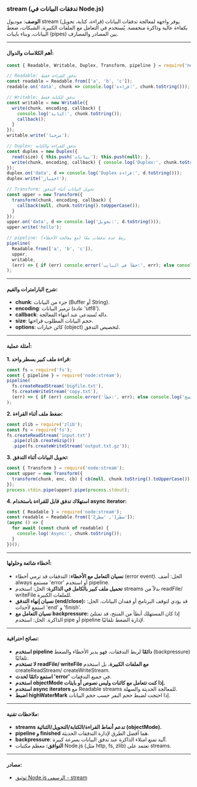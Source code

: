 ### stream (تدفقات البيانات في Node.js)
**الوصف**:
موديول stream يوفر واجهة لمعالجة تدفقات البيانات (قراءة، كتابة، تحويل) بكفاءة عالية وذاكرة منخفضة. يُستخدم في التعامل مع الملفات الكبيرة، الشبكات، ضغط البيانات، وبناء بايبات (pipes) بين المصادر والمصارف.

---
#### أهم الكلاسات والدوال:

```js
const { Readable, Writable, Duplex, Transform, pipeline } = require('node:stream');

// Readable: تدفق للقراءة فقط
const readable = Readable.from(['a', 'b', 'c']);
readable.on('data', chunk => console.log('قراءة:', chunk.toString()));

// Writable: تدفق للكتابة فقط
const writable = new Writable({
  write(chunk, encoding, callback) {
    console.log('كتابة:', chunk.toString());
    callback();
  }
});
writable.write('مرحبا');

// Duplex: تدفق للقراءة والكتابة
const duplex = new Duplex({
  read(size) { this.push('بيانات'); this.push(null); },
  write(chunk, encoding, callback) { console.log('Duplex:', chunk.toString()); callback(); }
});
duplex.on('data', d => console.log('Duplex قراءة:', d.toString()));
duplex.write('اختبار');

// Transform: تحويل البيانات أثناء التدفق
const upper = new Transform({
  transform(chunk, encoding, callback) {
    callback(null, chunk.toString().toUpperCase());
  }
});
upper.on('data', d => console.log('تحويل:', d.toString()));
upper.write('hello');

// pipeline: ربط عدة تدفقات معًا (مع معالجة الأخطاء)
pipeline(
  Readable.from(['a', 'b', 'c']),
  upper,
  writable,
  (err) => { if (err) console.error('خطأ في البايب:', err); else console.log('تمت المعالجة!'); }
);
```

---
#### شرح البارامترات والقيم:
- **chunk**: جزء من البيانات (Buffer أو String).
- **encoding**: ترميز البيانات (عادة 'utf8').
- **callback**: دالة تُستدعى عند انتهاء المعالجة.
- **size**: حجم البيانات المطلوب قراءتها.
- **options**: كائن خيارات (object) لتخصيص التدفق.

---
#### أمثلة عملية:

**1. قراءة ملف كبير بسطر واحد:**
```js
const fs = require('fs');
const { pipeline } = require('node:stream');
pipeline(
  fs.createReadStream('bigfile.txt'),
  fs.createWriteStream('copy.txt'),
  (err) => { if (err) console.error('خطأ:', err); else console.log('تم النسخ!'); }
);
```

**2. ضغط ملف أثناء القراءة:**
```js
const zlib = require('zlib');
const fs = require('fs');
fs.createReadStream('input.txt')
  .pipe(zlib.createGzip())
  .pipe(fs.createWriteStream('output.txt.gz'));
```

**3. تحويل البيانات أثناء التدفق:**
```js
const { Transform } = require('node:stream');
const upper = new Transform({
  transform(chunk, enc, cb) { cb(null, chunk.toString().toUpperCase()); }
});
process.stdin.pipe(upper).pipe(process.stdout);
```

**4. استهلاك تدفق قابل للقراءة باستخدام async iterator:**
```js
const { Readable } = require('node:stream');
const readable = Readable.from(['سطر1', 'سطر2']);
(async () => {
  for await (const chunk of readable) {
    console.log('Async:', chunk.toString());
  }
})();
```

---
#### أخطاء شائعة وحلولها:
- **نسيان التعامل مع الأخطاء:** التدفقات قد ترمي أخطاء (error event). الحل: أضف always مستمع 'error' أو استخدم pipeline.
- **تحميل ملف كبير بالكامل في الذاكرة:** الحل: استخدم streams بدلاً من readFile/ writeFile للملفات الكبيرة.
- **نسيان إنهاء التدفق (end/close):** قد يؤدي لتوقف البرنامج أو فقدان البيانات. الحل: استمع لأحداث 'end' و 'finish'.
- **نسيان التعامل مع backpressure:** إذا كان المستهلك أبطأ من المنتج، قد تمتلئ الذاكرة. الحل: استخدم pipe أو pipeline لإدارة الضغط تلقائيًا.

---
#### نصائح احترافية:
- **استخدم pipeline دائمًا** لربط التدفقات، فهو يدير الأخطاء والضغط (backpressure) تلقائيًا.
- **لا تستخدم readFile/ writeFile مع الملفات الكبيرة**، بل استخدم createReadStream/ createWriteStream.
- **استمع دائمًا لحدث 'error'** في جميع التدفقات.
- **استخدم objectMode إذا كنت تتعامل مع كائنات وليس نصوص أو بايتات.**
- **استخدم async iterators** مع Readable streams للمعالجة الحديثة والسهلة.
- **اضبط highWaterMark** إذا احتجت لضبط حجم البفر حسب حجم البيانات.

---
#### ملاحظات تقنية:
- **streams تدعم أنماط القراءة/الكتابة/التحويل/الثنائية (objectMode).**
- **pipeline و finished** هما أفضل الطرق لإدارة التدفقات الحديثة.
- **backpressure**: آلية تمنع امتلاء الذاكرة عند تدفق البيانات بسرعة كبيرة.
- **التوافق:** معظم مكتبات Node.js (مثل http, fs, zlib) تعتمد على streams.

---
#### مصادر:
- [توثيق Node.js الرسمي - stream](https://nodejs.org/docs/latest/api/stream.html) 